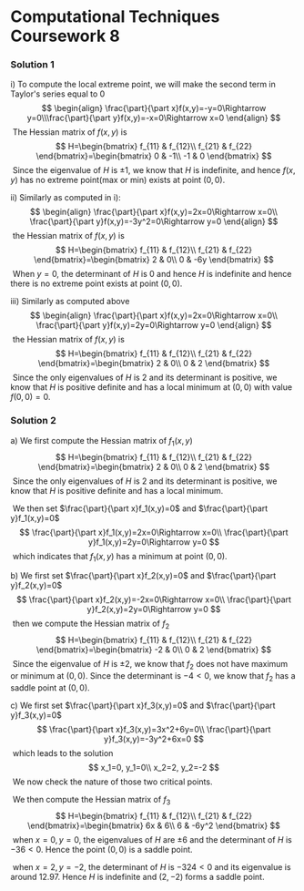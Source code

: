 # Computational Techniques Coursework 8

### Solution 1

i) To compute the local extreme point, we will make the second term in Taylor's series equal to 0
$$
\begin{align}
\frac{\part}{\part x}f(x,y)=-y=0\Rightarrow y=0\\\frac{\part}{\part y}f(x,y)=-x=0\Rightarrow x=0
\end{align}
$$
​	The Hessian matrix of $f(x,y)$ is
$$
H=\begin{bmatrix}
f_{11} & f_{12}\\
f_{21} & f_{22}
\end{bmatrix}=\begin{bmatrix}
0 & -1\\
-1 & 0
\end{bmatrix}
$$
​	Since the eigenvalue of $H$ is $\pm 1$, we know that $H$ is indefinite, and hence $f(x,y)$ has no extreme point(max or min) exists at point $(0,0)$.

ii) Similarly as computed in i):
$$
\begin{align}
\frac{\part}{\part x}f(x,y)=2x=0\Rightarrow x=0\\
\frac{\part}{\part y}f(x,y)=-3y^2=0\Rightarrow y=0
\end{align}
$$
​	the Hessian matrix of $f(x,y)$ is 
$$
H=\begin{bmatrix}
f_{11} & f_{12}\\
f_{21} & f_{22}
\end{bmatrix}=\begin{bmatrix}
2 & 0\\
0 & -6y
\end{bmatrix}
$$
​	When $y=0$, the determinant of $H$ is 0 and hence $H$ is indefinite and hence there is no extreme point exists at point $(0,0)$.

iii) Similarly as computed above
$$
\begin{align}
\frac{\part}{\part x}f(x,y)=2x=0\Rightarrow x=0\\
\frac{\part}{\part y}f(x,y)=2y=0\Rightarrow y=0
\end{align}
$$
​	the Hessian matrix of $f(x,y)$ is 
$$
H=\begin{bmatrix}
f_{11} & f_{12}\\
f_{21} & f_{22}
\end{bmatrix}=\begin{bmatrix}
2 & 0\\
0 & 2
\end{bmatrix}
$$
​	Since the only eigenvalues of $H$ is $2$ and its determinant is positive, we know that $H$ is positive definite and has a local minimum at $(0,0)$ with value $f(0,0)=0$.

### Solution 2

a) We first compute the Hessian matrix of $f_1(x,y)$
$$
H=\begin{bmatrix}
f_{11} & f_{12}\\
f_{21} & f_{22}
\end{bmatrix}=\begin{bmatrix}
2 & 0\\
0 & 2
\end{bmatrix}
$$
​	Since the only eigenvalues of $H$ is $2$ and its determinant is positive, we know that $H$ is positive definite and has a local minimum.

​	We then set $\frac{\part}{\part x}f_1(x,y)=0$ and $\frac{\part}{\part y}f_1(x,y)=0$
$$
\frac{\part}{\part x}f_1(x,y)=2x=0\Rightarrow x=0\\
\frac{\part}{\part y}f_1(x,y)=2y=0\Rightarrow y=0
$$
​	which indicates that $f_1(x,y)$ has a minimum at point $(0,0)$.

b) We first set $\frac{\part}{\part x}f_2(x,y)=0$ and $\frac{\part}{\part y}f_2(x,y)=0$
$$
\frac{\part}{\part x}f_2(x,y)=-2x=0\Rightarrow x=0\\
\frac{\part}{\part y}f_2(x,y)=2y=0\Rightarrow y=0
$$
​	then we compute the Hessian matrix of $f_2$
$$
H=\begin{bmatrix}
f_{11} & f_{12}\\
f_{21} & f_{22}
\end{bmatrix}=\begin{bmatrix}
-2 & 0\\
0 & 2
\end{bmatrix}
$$
​	Since the eigenvalue of $H$ is $\pm 2$, we know that $f_2$ does not have maximum or minimum at $(0,0)$. Since the determinant is $-4<0$, we know that $f_2$ has a saddle point at $(0,0)$.

c) We first set $\frac{\part}{\part x}f_3(x,y)=0$ and $\frac{\part}{\part y}f_3(x,y)=0$
$$
\frac{\part}{\part x}f_3(x,y)=3x^2+6y=0\\
\frac{\part}{\part y}f_3(x,y)=-3y^2+6x=0
$$
​	which leads to the solution
$$
x_1=0, y_1=0\\
x_2=2, y_2=-2
$$
​	We now check the nature of those two critical points.

​	We then compute the Hessian matrix of $f_3$
$$
H=\begin{bmatrix}
f_{11} & f_{12}\\
f_{21} & f_{22}
\end{bmatrix}=\begin{bmatrix}
6x & 6\\
6 & -6y^2
\end{bmatrix}
$$
​	when $x=0, y=0$, the eigenvalues of $H$ are $\pm 6$ and the determinant of $H$ is $-36<0$. Hence the point $(0,0)$ is a saddle point.

​	when $x=2,y=-2$, the determinant of $H$ is $-324<0$ and its eigenvalue is around $12.97$. Hence $H$ is indefinite and $(2,-2)$ forms a saddle point.